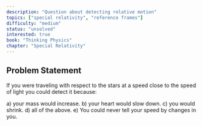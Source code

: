 ```yaml
---
description: "Question about detecting relative motion"
topics: ["special relativity", "reference frames"]
difficulty: "medium"
status: "unsolved"
interested: true
book: "Thinking Physics"
chapter: "Special Relativity"
---
```


## Problem Statement
If you were traveling with respect to the stars at a speed close to the speed of light you could detect it because:

a) your mass would increase.
b) your heart would slow down.
c) you would shrink.
d) all of the above.
e) You could never tell your speed by changes in you.
